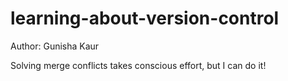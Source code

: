 # learning-about-version-control
Author: Gunisha Kaur

Solving merge conflicts takes conscious effort, but I can do it!
